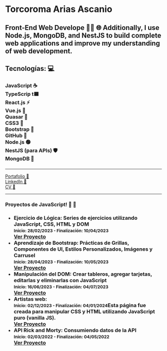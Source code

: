 <body>
    <div >
        <h1>Torcoroma Arias Ascanio</h1>
        <h2> Front-End Web Develope 👨‍💻 🌐  Additionally, I use Node.js, MongoDB, and NestJS to build complete web applications and improve my understanding of web development. </h2>
        <h2> Tecnologías:  💻 </h2>
        <h3>JavaScript ☕️ <br> TypeScrip t🟦 <br>  React.js  ⚡ <br>  Vue.js 🌿 <br>  Quasar 🌌 <br>CSS3 🎨  <br>Bootstrap 🎨 <br> GitHub 🐙<br> Node.js  🟢 <br>NestJS (para APIs) 🛡️ <br> MongoDB 🌱</h3>
        <h3></h3>
        <hr>
        <a href="https://torco34.github.io/portafolio/" target="_blank" rel="noopener noreferrer">Portafolio  💼  </a><br>
        <a href="https://www.linkedin.com/in/torcoroma-arias-ascanio-a20315227/" target="_blank" rel="noopener noreferrer">LinkedIn  🔗 </a><br>
        <a href="https://torco34.github.io/portafolio/img/cvTorco.pdf" target="_blank" rel="noopener noreferrer">CV  📄</a>
        <hr>
        <h3> Proyectos de JavaScript! 🌟 🚀<h3>
        <ul>
            <li>
                <strong>Ejercicio de Lógica:</strong>  Series de ejercicios utilizando JavaScript, CSS, HTML y DOM <br>
                <small>Inicio: 28/02/2023 - Finalización: 10/04/2023</small><br>
                <a href="https://torco34.github.io/aprendizajeTalentLogy/">Ver Proyecto</a>
            </li>
            <li>
                <strong>Aprendizaje de Bootstrap:</strong> Prácticas de Grillas, Componentes de UI, Estilos Personalizados, Imágenes y Carrusel <br>
                <small>Inicio: 28/04/2023 - Finalización: 10/05/2023</small><br>
                <a href="https://torco34.github.io/bootstrap-web/#galeria/">Ver Proyecto</a>
            </li>
            <li>
                <strong>Manipulación del DOM:</strong> Crear tableros, agregar tarjetas, editarlas y eliminarlas con JavaScript <br>
                <small>Inicio: 16/06/2023 - Finalización: 04/07/2023</small><br>
                <a href="https://torco34.github.io/administradorTareasTalentLogy/">Ver Proyecto</a>
            </li>
            <li>
                <strong>Artistas web:</strong>  <br>
                <small>Inicio: 02/12/2023 - Finalización: 04/01/2024</small>Esta página fue creada para manipular CSS y HTML utilizando JavaScript puro (vanilla JS).<br>
                <a href="https://torco34.github.io/artistas-web/">Ver Proyecto</a>
            </li>
            <li>
                <strong>API Rick and Morty:</strong> Consumiendo datos de la API <br>
                <small>Inicio: 02/03/2022 - Finalización: 04/05/2022</small><br>
                <a href="https://torco34.github.io/appRickAndMorty/">Ver Proyecto</a>
            </li>
        </ul>
    </div>
</body>

</html>
<!DOCTYPE html>
<html lang="en">
